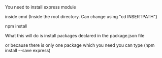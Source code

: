 You need to install express module

inside cmd (Inside the root directory. Can change using "cd INSERTPATH")

npm install

What this will do is install packages declared in the package.json file

or because there is only one package which you need you can type
(npm install --save express)

